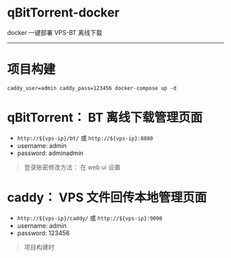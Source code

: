 # qBitTorrent-docker

docker 一键部署 VPS-BT 离线下载

------


# 项目构建

`caddy_user=admin caddy_pass=123456 docker-compose up -d`


# qBitTorrent： BT 离线下载管理页面

- `http://${vps-ip}/bt/` 或 `http://${vps-ip}:8080`
- username: admin
- password: adminadmin

> 登录账密修改方法： 在 web ui 设置


# caddy： VPS 文件回传本地管理页面

- `http://${vps-ip}/caddy/` 或 `http://${vps-ip}:9090`
- username: admin
- password: 123456

> 项目构建时

